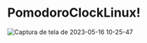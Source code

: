 # PomodoroClockLinux!
![Captura de tela de 2023-05-16 10-25-47](https://github.com/gustavocodigo/PomodoroClockLinux/assets/108258194/7c284814-adab-4022-a7b4-afbf4b530b8b)

